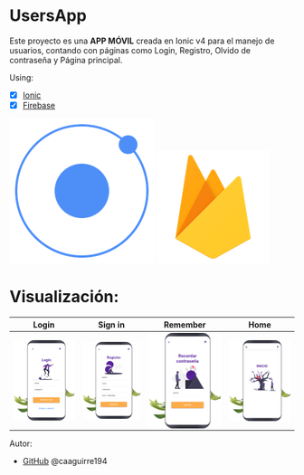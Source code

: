 # UsersApp
Este proyecto es una **APP MÓVIL** creada en Ionic v4 para el manejo de usuarios, contando con páginas como Login, Registro, Olvido de contraseña y Página principal.
 
Using:
* [x] [Ionic](https://ionicframework.com/) 
* [x] [Firebase](https://firebase.google.com/?hl=es)

![Logo](/img/ionic.png)
![Logo](/img/firebase.png)


# Visualización:

| Login        | Sign in           | Remember        | Home           | 
| ------------- |:-------------:|------------- |:-------------:|
| <img src="/img/login.png" align="left" width="200">     | <img src="/img/signin.png" align="left" width="200"> | <img src="/img/remember.png" align="left" width="200">     | <img src="/img/home.png" align="left" width="200"> | 
 

 Autor:
*  [GitHub](https://github.com/caaguirre194)
	 @caaguirre194



